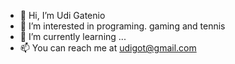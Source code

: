 - 👋 Hi, I’m Udi Gatenio
- 👀 I’m interested in programing. gaming and tennis
- 🌱 I’m currently learning ...
- 📫 You can reach me at udigot@gmail.com
